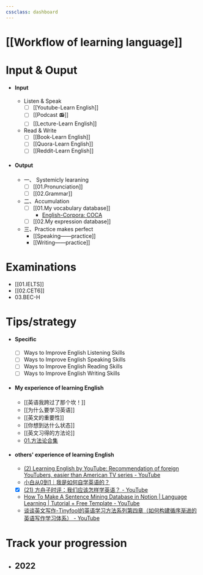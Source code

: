 ```yaml
---
cssclass: dashboard
---
```


# [[Workflow of learning language]]

# Input & Ouput
- #### Input
	- Listen & Speak
		- [ ] [[Youtube-Learn English]]
		- [ ] [[Podcast  📻]]
		- [ ] [[Lecture-Learn English]]
	- Read & Write
		- [ ] [[Book-Learn English]]
		- [ ] [[Quora-Learn English]]
		- [ ] [[Reddit-Learn English]]
- #### Output
	- 一、 Systemicly learaning 
		- [ ] [[01.Pronunciation]]
		- [ ] [[02.Grammar]]
	- 二、Accumulation
		- [ ] [[01.My vocabulary database]]
			- [English-Corpora: COCA](https://www.english-corpora.org//coca/)
		- [ ] [[02.My expression database]]
	- 三、Practice makes perfect
		- [[Speaking——practice]]
		- [[Writing——practice]]
#   Examinations  
- [[01.IELTS]] 
- [[02.CET6]]
- 03.BEC-H
# Tips/strategy
- ####  Specific
	- [ ] Ways to Improve English Listening Skills
	- [ ] Ways to Improve English Speaking Skills
	- [ ] Ways to Improve English Reading Skills
	- [ ] Ways to Improve English Writing Skills
- #### My experience of learning English
	- [[英语我跨过了那个坎！]]
	- [[为什么要学习英语]]
	- [[英文的重要性]]
	- [[你想到达什么状态]]
	- [[英文习得的方法论]]
	- [01.方法论合集](onenote:https://d.docs.live.net/a129753ae8c2511f/Onenote%20文件/A1%20计划和规划/需要找时间录入进obsidian的/01.方法论合集.one#section-id={4A6FD152-DC99-8B4A-A04D-0D8EC6D92D0E}&end) 
- #### others' experience of learning English
	- [(2) Learning English by YouTube: Recommendation of foreign YouTubers, easier than American TV series - YouTube](https://www.youtube.com/watch?v=66gOPk-hFSw)
	- [小白从0到1｜我是如何自学英语的？](https://www.youtube.com/watch?v=IUTdmDO3EQw)
	- [x] [(21) 方舟子时评：我们应该怎样学英语？ - YouTube](https://www.youtube.com/watch?v=AWlPAl1VFmA&t=851s)
	-  [How To Make A Sentence Mining Database in Notion | Language Learning | Tutorial + Free Template - YouTube](https://www.youtube.com/watch?v=ruqQjP4OQGM)
	- [谈谈英文写作-Tinyfool的英语学习方法系列第四章（如何构建循序渐进的英语写作学习体系） - YouTube](https://www.youtube.com/watch?v=_6qBHmXBxnc)
# Track your progression
- ## 2022